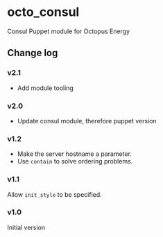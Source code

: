 # octo_consul

Consul Puppet module for Octopus Energy

## Change log

### v2.1

- Add module tooling

### v2.0

- Update consul module, therefore puppet version

### v1.2

- Make the server hostname a parameter.
- Use `contain` to solve ordering problems.

### v1.1

Allow `init_style` to be specified.

### v1.0

Initial version
